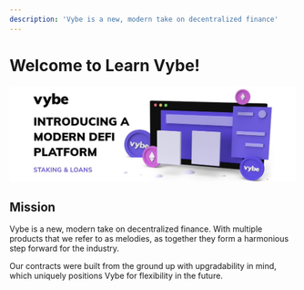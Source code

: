 ```yaml
---
description: 'Vybe is a new, modern take on decentralized finance'
---
```


# Welcome to Learn Vybe!

![](.gitbook/assets/1500x500.jpg)

## Mission

Vybe is a new, modern take on decentralized finance. With multiple products that we refer to as melodies, as together they form a harmonious step forward for the industry.

Our contracts were built from the ground up with upgradability in mind, which uniquely positions Vybe for flexibility in the future.



